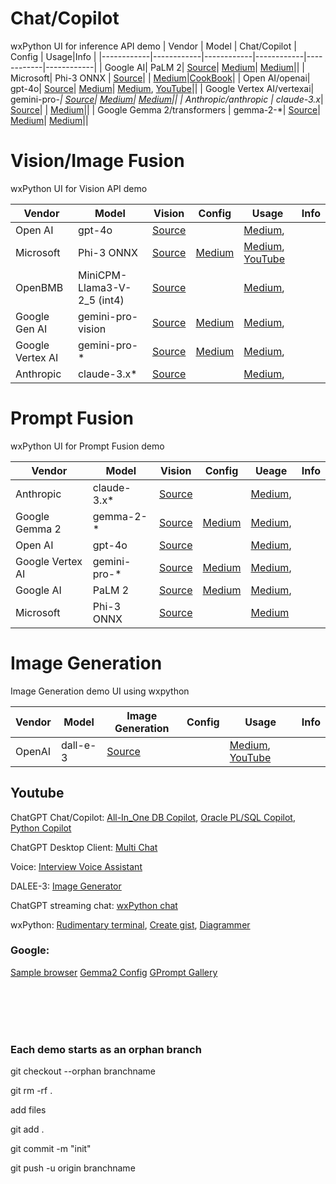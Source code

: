 # Chat/Copilot
wxPython UI for inference API demo
| Vendor   | Model   | Chat/Copilot | Config | Usage|Info | 
|------------|------------|------------|------------|------------|------------|
| Google AI| PaLM 2| [Source](https://github.com/myaichat/wxchat/blob/google_palm_copilot/google_palm_copilot.py)| [Medium](https://medium.com/p/ec1b62354bfa)| [Medium](https://medium.com/@alexbuzunov/introducing-palm-2-copilot-your-google-ai-powered-coding-assistant-1dddbf4fc1d0)|[]()|
| Microsoft| Phi-3 ONNX | [Source](https://github.com/myaichat/wxchat/blob/phy3_copilot/phi3_copilot.py)| []()| [Medium](https://github.com/microsoft/Phi-3CookBook?WT.mc_id=aiml-138114-kinfeylo)|[CookBook](https://github.com/microsoft/Phi-3CookBook?WT.mc_id=aiml-138114-kinfeylo)|
| Open AI/openai| gpt-4o| [Source](https://github.com/myaichat/wxchat/blob/feature/poor_mans_copilot/poor_mans/copilot/7d_copilot.py)| [Medium](https://medium.com/p/ec1b62354bfa)| [Medium](https://medium.com/p/6f03ca3b5569), [YouTube](https://www.youtube.com/watch?v=Yh1_YGSjTVQ&t=14s)|[]()|
| Google Vertex AI/vertexai| gemini-pro-*| [Source](https://github.com/myaichat/wxchat/blob/google_vertexai_copilot/include/Copilot/Google_VertexAI.py)| [Medium](https://medium.com/p/aa05cb233f2f)| [Medium](https://medium.com/p/4b06f4f19937)|[]()|
| Anthropic/anthropic | claude-3.x*| [Source](https://github.com/myaichat/wxchat/blob/claude_copilot/include/Copilot/Anthropic_Claude.py)| []()| [Medium](https://medium.com/p/6d295d10e357)|[]()|
| Google Gemma 2/transformers | gemma-2-*| [Source](https://github.com/myaichat/wxchat/blob/google_gemma/include/Copilot/Google_Gemma.py)| [Medium](https://medium.com/p/0d7dc430b72c)| [Medium](https://medium.com/p/4bd85eb997ec)|[]()|








# Vision/Image Fusion
wxPython UI for Vision API demo

| Vendor   | Model   | Vision | Config | Usage|Info | 
|------------|------------|------------|------------|------------|------------|
| Open AI| gpt-4o | [Source](https://github.com/myaichat/wxchat/blob/gpt4_vision/gpt4_vision.py)| []()| [Medium](https://medium.com/p/2031397e3ceb), []()|
| Microsoft| Phi-3 ONNX | [Source](https://github.com/myaichat/wxchat/blob/phy3_vision/phy3_vision.py)| [Medium](https://medium.com/p/affb8f129332)| [Medium](https://medium.com/p/2d5dd6c0de2d), [YouTube](https://www.youtube.com/watch?v=dQM7_tNfkjs&t=1s)|[]()|
| OpenBMB| MiniCPM-Llama3-V-2_5 (int4) | [Source](https://github.com/myaichat/wxchat/blob/minicpm_vision/minicpm_vision.py)| []()| [Medium](https://medium.com/p/42bf91aa1c86), []()|[]()|
| Google Gen AI| gemini-pro-vision | [Source](https://github.com/myaichat/wxchat/blob/google_vision/google_vision.py)| [Medium](https://medium.com/p/aa05cb233f2f)| [Medium](https://medium.com/p/c75adecb16eb), []()|[]()|
| Google Vertex AI| gemini-pro-* | [Source](https://github.com/myaichat/wxchat/blob/google_vertexai_vision/google_vertexai_vision.py)| [Medium](https://medium.com/p/aa05cb233f2f)| [Medium](https://medium.com/p/0d3e1c0e1fb1), []()|[]()|
| Anthropic | claude-3.x* | [Source](https://github.com/myaichat/wxchat/blob/claude_vision/claude_vision.py)| []()| [Medium](https://medium.com/p/1e0f89300754), []()|[]()|


# Prompt Fusion
wxPython UI for Prompt Fusion demo

| Vendor   | Model   | Vision | Config | Ueage|Info | 
|------------|------------|------------|------------|------------|------------|
| Anthropic | claude-3.x* | [Source](https://github.com/myaichat/wxchat/blob/claude_prompt_fusion/claude_prompt_fusion.py)| []()| [Medium](https://medium.com/p/4bd85eb997ec), []()|[]()|
| Google Gemma 2| gemma-2-* | [Source](https://github.com/myaichat/wxchat/blob/gemma_prompt_fusion/include/Prompt/Google_Gemma_Prompt.py)| [Medium](https://medium.com/p/0d7dc430b72c)| [Medium](https://medium.com/p/40e30431d9ac), []()|[]()|
|  Open AI| gpt-4o | [Source](https://github.com/myaichat/wxchat/blob/gpt4_prompt_infuser/gpt4_prompt_infuser.py)| []()| [Medium](https://medium.com/me/stats/post/d8b41ec9e482), []()|[]()|
|  Google Vertex AI| gemini-pro-* | [Source](https://github.com/myaichat/wxchat/blob/gemini_prompt_fuser/gemini_prompt_fuser.py)| [Medium](https://medium.com/p/aa05cb233f2f)| [Medium](), []()|[]()|
|  Google AI| PaLM 2 | [Source](https://github.com/myaichat/wxchat/blob/palm_prompt_fuser/palm_prompt_fuser.py)| [Medium]( https://medium.com/p/ec1b62354bfa)| [Medium](https://medium.com/p/3d3d3f42895d), []()|[]()|
| Microsoft| Phi-3 ONNX | [Source](https://github.com/myaichat/wxchat/blob/phi3_prompt_fuser/phi3_prompt_fuser.py)| []()| [Medium]()|[]()|







# Image Generation
Image Generation demo UI using wxpython

| Vendor   | Model   | Image Generation | Config | Usage|Info | 
|------------|------------|------------|------------|------------|------------|
| OpenAI| dall-e-3 | [Source](https://github.com/myaichat/wxchat/blob/create_dalee_image/image/create_dalee_image/7awx_any.py)| []()| [Medium](https://medium.com/p/70f457c2e851), [YouTube](https://www.youtube.com/watch?v=QlUF6PXgLOo&t=36s)|[]()|



## Youtube

ChatGPT Chat/Copilot: [All-In_One DB Copilot](https://www.youtube.com/watch?v=DdMXzxL0VBo&t=2s),  [Oracle PL/SQL Copilot](https://www.youtube.com/watch?v=v0Pnl-bAm9c),  [Python Copilot](https://www.youtube.com/watch?v=Yh1_YGSjTVQ&t=14s)

ChatGPT Desktop Client: [Multi Chat](https://www.youtube.com/watch?v=iTnSehOSrg8&t=209s)

Voice: [Interview Voice Assistant](https://www.youtube.com/watch?v=tgAFRJ-jb3s&t=4s)


DALEE-3: [Image Generator](https://www.youtube.com/watch?v=QlUF6PXgLOo&t=36s)

ChatGPT streaming chat: [wxPython chat](https://www.youtube.com/watch?v=Jb886h3kZGE&t=643s)


wxPython: [Rudimentary terminal](https://www.youtube.com/watch?v=odpbWfRmvDU), [Create gist](https://www.youtube.com/watch?v=FFqcDB1Yytw),  [Diagrammer](https://www.youtube.com/watch?v=TdXTu1l2Rz0&t=18s)




### Google: 
[Sample browser](https://cloud.google.com/docs/samples)  [Gemma2 Config](https://medium.com/p/0d7dc430b72c)    [GPrompt Gallery](https://console.cloud.google.com/vertex-ai/generative/prompt-gallery?_ga=2.197961389.362164277.1719958699-521879258.1717807561&project=spatial-flag-427113-n0) 













<br>
<br>
<br>
<br>

### Each demo starts as an orphan branch

git checkout --orphan branchname

git rm -rf .
 

add files

 

git add .

git commit -m "init"

git push -u origin branchname
